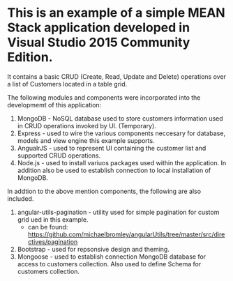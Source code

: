 ﻿# This is an example of a simple MEAN Stack application developed in Visual Studio 2015 Community Edition. 
It contains a basic CRUD (Create, Read, Update and Delete) operations over a list of Customers located in a table grid.

The following modules and components were incorporated into the developmemt of this application:

1. MongoDB - NoSQL database used to store customers information used in CRUD operations invoked by UI. (Temporary).
2. Express - used to wire the various components neccesary for database, models and view engine this example supports.
3. AngualrJS - used to represent UI containing the customer list and supported CRUD operations.
4. Node.js - used to install variuos packages used within the application. In addition also be used to establish connection to local
	installation of MongoDB.

In addtion to the above mention components, the following are also included.

1. angular-utils-pagination - utility used for simple pagination for custom grid ued in this example.
	  -  can be found: https://github.com/michaelbromley/angularUtils/tree/master/src/directives/pagination
2. Bootstrap - used for repsonsive design and theming.
3. Mongoose - used to establish connection MongoDB database for access to customers collection. 
	Also used to define Schema for customers collection.




